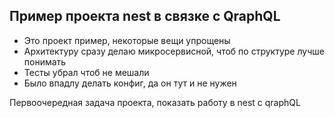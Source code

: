 ## Пример проекта nest в связке с QraphQL

- Это проект пример, некоторые вещи упрощены
- Архитектуру сразу делаю микросервисной, чтоб по структуре лучше понимать
- Тесты убрал чтоб не мешали
- Было впадлу делать конфиг, да он тут и не нужен

Первоочередная задача проекта, показать работу в nest с qraphQL
